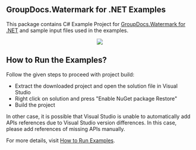 ## GroupDocs.Watermark for .NET Examples

This package contains C# Example Project for [GroupDocs.Watermark for .NET](https://products.groupdocs.com/watermark/net) and sample input files used in the examples.

<p align="center">
  <a title="Download complete GroupDocs.Watermark for .NET Example source code" href="https://github.com/groupdocs-watermark/GroupDocs.Watermark-for-.NET/archive/master.zip">
	<img src="https://raw.github.com/AsposeExamples/java-examples-dashboard/master/images/downloadZip-Button-Large.png" />
  </a>
</p>

## How to Run the Examples?

Follow the given steps to proceed with project build:

* Extract the downloaded project and open the solution file in Visual Studio
* Right click on solution and press "Enable NuGet package Restore"
* Build the project

In other case, it is possible that Visual Studio is unable to automatically add APIs references due to Visual Studio version differences. In this case, please add references of missing APIs manually.

For more details, visit  [How to Run Examples](https://docs.groupdocs.com/display/watermarknet/How+to+Run+Examples).
